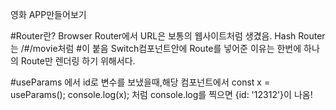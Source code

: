 영화 APP만들어보기

#Router란?
Browser Router에서 URL은 보통의 웹사이트처럼 생겼음.
Hash Router는 /#/movie처럼 #이 붙음
Switch컴포넌트안에 Route를 넣어준 이유는 한번에 하나의 Route만 렌더링 하기 위해서다.

#useParams
<Route path="/movie/:id">에서 id로 변수를 보냈을때,해당 컴포넌트에서 
const x = useParams();
    console.log(x);
처럼 console.log를 찍으면
{id: '12312'}이 나옴!
